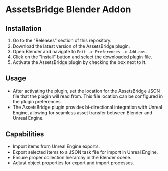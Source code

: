 # AssetsBridge Blender Addon

## Installation
1. Go to the "Releases" section of this repository.
2. Download the latest version of the AssetsBridge plugin.
3. Open Blender and navigate to `Edit -> Preferences -> Add-ons`.
4. Click on the "Install" button and select the downloaded plugin file.
5. Activate the AssetsBridge plugin by checking the box next to it.

## Usage
- After activating the plugin, set the location for the AssetsBridge JSON file that the plugin will read from. This file location can be configured in the plugin preferences.
- The AssetsBridge plugin provides bi-directional integration with Unreal Engine, allowing for seamless asset transfer between Blender and Unreal Engine.

## Capabilities
- Import items from Unreal Engine exports.
- Export selected items to a JSON task file for import in Unreal Engine.
- Ensure proper collection hierarchy in the Blender scene.
- Adjust object properties for export and import processes.